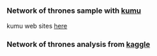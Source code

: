 ### Network of thrones sample with [kumu](https://medium.com/@dan_prince/a-network-of-thrones-140646123852)
kumu web sites [here](https://kumu.io/)

### Network of thrones analysis from [kaggle](https://www.kaggle.com/shaildeliwala/exploratory-analysis-and-predictions)
